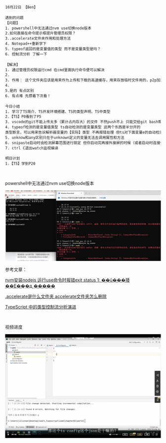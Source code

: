 ```html
10月22日 【Ben】

遇到的问题
【问题】
1. powershell中无法通过nvm use切换node版本
2.如何直接在命令提示框提升管理员权限？
3..accelerate文件夹作用和处理方法
4. Notepad++重新学下
5. typeof返回的是变量值的类型 而不是变量类型是吗？
6. 控制流分析 了解一下

【解决】
1. 通过管理员权限运行cmd 在cmd里面执行命令便可以解决
2.
3. 作用： 这个文件夹应该是用来作为上传和下载的高速缓存，用来存放临时文件用的，p2p加速缓存文件夹。 处理方法： 设置百度云下载的默认文件夹。 如果你设置下载到桌面就会在桌面有一个名为.accelerate的加速文件夹。
4.
5.是的 有点区别
6. 有点难 先攒着下次看！

今日小结
1. 学习了TS简介、TS开发环境搭建、TS的类型声明、TS中类型
2.【TS】P0看到了P5
3. vscode的git不能上传太多（累计占内存大）的文件 不然push不上 只能交给git bash帮忙push（改过配置 应该传输内存也变大了 不知道跟这个有没有关系）
4. typeof检测的是变量值类型 ts自动检测的是变量类型 这两个东西是半分开的
类型断言，可以用来告诉解析器变量的【实际】类型 不再报错处理 但ts对下面变量e的自动检测还是unknown 这是一开始就定好的
5. unknow和any区别只在于unknown定义的变量无法去调用属性和方法
6. snipaste启动时会检测屏幕范围进行锁定 但你启动完再接外接屏的时候（或者启动时连接但中间拔掉HDMI再重新插 连接） 此时是无法在外接屏上用snipaste截图的 需要退出重新启动锁定屏幕
7. ctrl C退出watch监视编译

明日计划
1.【TS】学到P20
```

​	

powershell中无法通过nvm use切换node版本

![image-20221022103330169](10月22日.assets/image-20221022103330169.png)

参考文章：

[nvm安装nodejs 运行use命令时报错exit status 1: ��û���㹻��Ȩ��ִ�д˲�����](https://blog.csdn.net/qq_18881987/article/details/120362561)

[.accelerate是什么文件夹 accelerate文件夹怎么删除](https://product.pconline.com.cn/itbk/software/dnyw/1703/8922326.html)

[TypeScript 中的类型控制流分析演进](https://zhuanlan.zhihu.com/p/461842201?utm_medium=social&utm_oi=1005238543836327936&utm_psn=1567154592827236352&utm_source=wechat_session)

​	

视频进度

![image-20221022194738983](10月22日.assets/image-20221022194738983.png)

